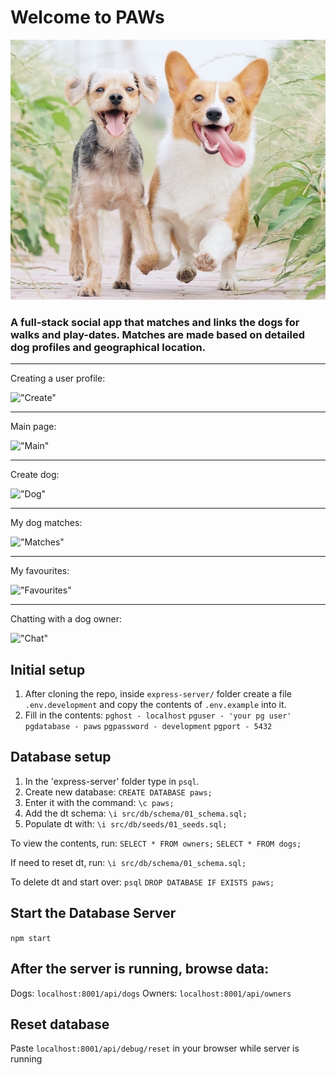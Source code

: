 # Welcome to PAWs

!["Dogs"](./express-server/public/dogs/readme.jpeg)

### A full-stack social app that matches and links the dogs for walks and play-dates. Matches are made based on detailed dog profiles and geographical location.

--------------------------------------------------------------------------------
Creating a user profile:

!["Create"](./express-server/public/dogs/create_profile.gif)

--------------------------------------------------------------------------------
Main page:

!["Main"](./express-server/public/dogs/main_page.gif)

--------------------------------------------------------------------------------
Create dog:

!["Dog"](./express-server/public/dogs/create_dog.gif)

--------------------------------------------------------------------------------
My dog matches:

!["Matches"](./express-server/public/dogs/my_matches.gif)

--------------------------------------------------------------------------------
My favourites:

!["Favourites"](./express-server/public/dogs/favourites.gif)

--------------------------------------------------------------------------------
Chatting with a dog owner:

!["Chat"](./express-server/public/dogs/chat.gif)

## Initial setup

1. After cloning the repo, inside ```express-server/``` folder
create a file ```.env.development``` and copy the contents of ```.env.example``` into it.
2. Fill in the contents: 
``` pghost - localhost ```
``` pguser - 'your pg user' ```
``` pgdatabase - paws ```
``` pgpassword - development ```
``` pgport - 5432 ```

## Database setup

1. In the 'express-server' folder type in ```psql```.
2. Create new database:
 ``` CREATE DATABASE paws; ```
3. Enter it with the command:
 ``` \c paws; ```
4. Add the dt schema: 
 ``` \i src/db/schema/01_schema.sql; ```
5. Populate dt with: 
 ``` \i src/db/seeds/01_seeds.sql; ```

To view the contents, run: 
``` SELECT * FROM owners; ```
``` SELECT * FROM dogs; ```

If need to reset dt, run: 
``` \i src/db/schema/01_schema.sql; ```

To delete dt and start over: 
``` psql ```
``` DROP DATABASE IF EXISTS paws; ```

## Start the Database Server

``` npm start ```

## After the server is running, browse data:
Dogs:
```localhost:8001/api/dogs```
Owners:
```localhost:8001/api/owners```

## Reset database

Paste ```localhost:8001/api/debug/reset``` in your browser while server is running
